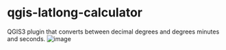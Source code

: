 # qgis-latlong-calculator
QGIS3 plugin that converts between decimal degrees and degrees minutes and seconds.
![image](https://user-images.githubusercontent.com/23359514/150079452-7efe71cb-06a4-4d74-8f3f-56c2e84126ee.png)

